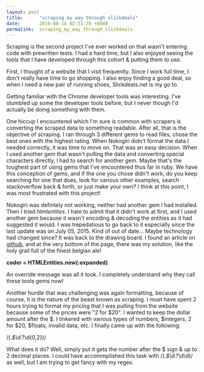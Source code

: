 ```yaml
---
layout: post
title:      "scraping my way through slickdeals"
date:       2019-08-14 02:51:39 +0000
permalink:  scraping_my_way_through_slickdeals
---
```



Scraping is the second project I've ever worked on that wasn't entering code with prewritten tests. I had a hard time, but I also enjoyed  seeing the tools that I have developed through this cohort & putting them to use. 

First, I thought of a website that I visit frequently. Since I work full time, I don't really have time to go shopping. I also enjoy finding a good deal, so when I need a new pair of running shoes, Slickdeals.net is my go to. 

Getting familiar with the Chrome developer tools was interesting. I've stumbled up some the developer tools before, but I never though I'd actually be doing something with them. 

One hiccup I encountered which I'm sure is common with scrapers is converting the scraped data to something readable. After all, that is the objective of scraping. I ran through 3 different gems to read files, chose the best ones with the highest rating. When Nokogiri didn't format the data I needed correctly, it was time to move on. That was an easy decision. When I used another gem that wasn't pulling the data and converting special characters directly, I had to search for another gem.  Maybe that's the toughest part of using gems that I've encountered thus far in ruby. We have this conception of gems, and if the one you chose didn't work, do you keep searching for one that does, look for various other examples, search stackoverflow back & forth, or just make your own? I think at this point, I was most frustrated with this project! 

Nokogiri was defintely not working, neither had another gem I had installed. Then I tried *htmlentites*. I hate to admit that it didn't work at first, and I used another gem because it wasn't encoding & decoding the entities as it had suggested it would. I was trepedatious to go back to it especially since the last update was on July 05, 2015. Kind of out of date... Maybe technology had changed since? It was back to the drawing board. I found an article on [github](https://github.com/threedaymonk/htmlentities), and at the very bottom of the page, there was my solution, like the holy grail full of the finest belgian ale!

**coder = HTMLEntities.new(:expanded)**

An override message was all it took. I completely understand why they call these tools gems now! 

Another hurdle that was challenging was again formatting, because of course, it is the nature of the beast known as scraping. I must have spent 2 hours trying to format my pricing that I was pulling from the website because some of the prices were "2 for $20". I wanted to keep the dollar amount after the $. I tinkered with various types of numbers;  $integers, 2 for $20, $floats, invalid data, etc. I finally came up with the following: 

/(.*\$\d*\.?\d{0,2})/

What does it do? Well, simply put it gets the number after the $ sign & up to 2 decimal places. I could have accommplished this task with /(.*\$\d*\.?\d\d)/  as well, but I am trying to get fancy with my regex. 



